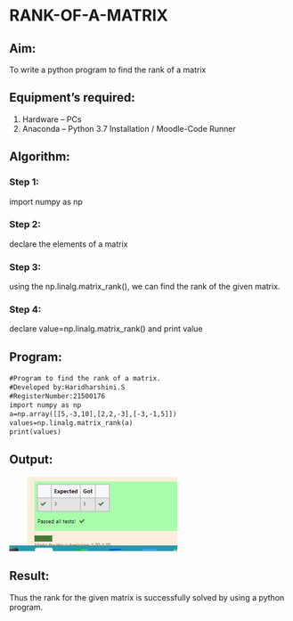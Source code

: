 # RANK-OF-A-MATRIX
## Aim:
To write a python program to find the rank of a matrix
## Equipment’s required:
1. 	Hardware – PCs
2. 	Anaconda – Python 3.7 Installation / Moodle-Code Runner
## Algorithm:
### Step 1: 
import numpy as np
### Step 2: 
declare the elements of a matrix
### Step 3: 
using the np.linalg.matrix_rank(), we can find the rank of the given matrix.
### Step 4: 
declare value=np.linalg.matrix_rank() and print value
## Program:
```
#Program to find the rank of a matrix.
#Developed by:Haridharshini.S
#RegisterNumber:21500176
import numpy as np
a=np.array([[5,-3,10],[2,2,-3],[-3,-1,5]])
values=np.linalg.matrix_rank(a)
print(values)
```
## Output:
![output](./output2.png)
## Result:
Thus the rank for the given matrix is successfully solved by  using a python program.

